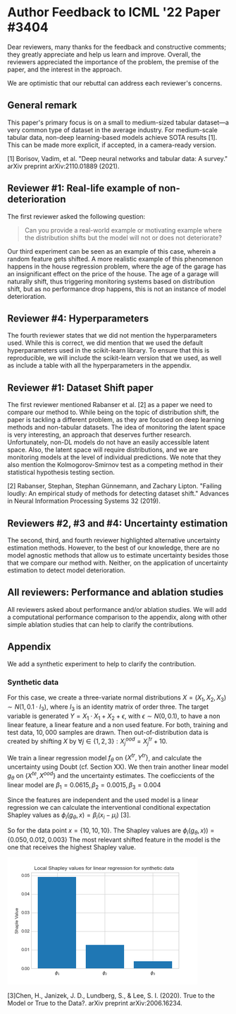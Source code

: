 # Author Feedback to ICML '22 Paper #3404

Dear reviewers, many thanks for the feedback and constructive comments; they
greatly appreciate and help us learn and improve. Overall, the reviewers
appreciated the importance of the problem, the premise of the paper, and
the interest in the approach.

We are optimistic that our rebuttal can address each reviewer's concerns.

## General remark
This paper's primary focus is on a small to medium-sized tabular dataset—a
very common type of dataset in the average industry. For medium-scale tabular
data, non-deep learning-based models achieve SOTA results [1]. This can be made
more explicit, if accepted, in a camera-ready version.

[1] Borisov, Vadim, et al. "Deep neural networks and tabular data: A survey."
    arXiv preprint arXiv:2110.01889 (2021).


## Reviewer #1: Real-life example of non-deterioration
The first reviewer asked the following question:

> Can you provide a real-world example or motivating example where the
> distribution shifts but the model will not or does not deteriorate?

Our third experiment can be seen as an example of this case, wherein a random
feature gets shifted. A more realistic example of this phenomenon happens in
the house regression problem, where the age of the garage has an insignificant
effect on the price of the house. The age of a garage will naturally shift,
thus triggering monitoring systems based on distribution shift, but as no
performance drop happens, this is not an instance of model deterioration.

## Reviewer #4: Hyperparameters
The fourth reviewer states that we did not mention the hyperparameters used.
While this is correct, we did mention that we used the default hyperparameters
used in the scikit-learn library. To ensure that this is reproducible, we will
include the scikit-learn version that we used, as well as include a table with
all the hyperparameters in the appendix.


## Reviewer #1: Dataset Shift paper
The first reviewer mentioned Rabanser et al. [2] as a paper we need to compare
our method to. While being on the topic of distribution shift, the paper is
tackling a different problem, as they are focused on deep learning methods and
non-tabular datasets. The idea of monitoring the latent space is very
interesting, an approach that deserves further research. Unfortunately, non-DL
models do not have an easily accessible latent space. Also, the latent space
will require distributions, and we are monitoring models at the level of
individual predictions. We note that they also mention the Kolmogorov-Smirnov
test as a competing method in their statistical hypothesis testing section.


[2] Rabanser, Stephan, Stephan Günnemann, and Zachary Lipton. "Failing loudly:
    An empirical study of methods for detecting dataset shift." Advances in
    Neural Information Processing Systems 32 (2019).


## Reviewers #2, #3 and #4: Uncertainty estimation
The second, third, and fourth reviewer highlighted alternative uncertainty
estimation methods. However, to the best of our knowledge, there are no model
agnostic methods that allow us to estimate uncertainty besides those that we
compare our method with. Neither, on the application of uncertainty estimation to detect model deterioration.


## All reviewers: Performance and ablation studies
All reviewers asked about performance and/or ablation studies. We will add a
computational performance comparison to the appendix, along with other simple
ablation studies that can help to clarify the contributions.

## Appendix
We add a synthetic experiment to help to clarify the contribution.
### Synthetic data

For this case, we create a three-variate normal distributions $X = (X_1,X_2,X_3) \sim N(1,0.1\cdot I_3)$, where $I_3$ is an identity matrix of order three. The target variable is generated  $Y=X_1\cdot X_1 +  X_2 +   \epsilon$, with $\epsilon \sim N(0,0.1)$, to have a non linear feature, a linear feature and a non used feature. For both, training and test data, $10,000$ samples are drawn. Then out-of-distribution data is created by shifting $X$ by $\forall j \in \{1,2,3\}: X^{ood}_j = X^{tr}_j + 10$. 

We train a linear regression model $f_\theta$ on $\{X^{tr},Y^{tr}\}$, and calculate the uncertainty using Doubt (cf. Section XX). We then train another linear model $g_\theta$  on $\{X^{te},X^{ood}\}$ and the uncertainty estimates. The coeficcients of the linear model are $\beta_1= 0.0615,  \beta_2=0.0015 ,\beta_3= 0.004$


 Since the features are independent and the used model is a linear regression we can calculate the interventional conditional expectation Shapley
values as $\phi_i(g_\theta, x) = \beta_i(x_i-\mu_i)$ [3]. 

So for the data point $x=\{10,10,10\}$. The Shapley values are $\phi_i(g_\theta, x)) = \{0.050,0.012,0.003\}$  The most relevant shifted feature in the model is the one that receives the highest Shapley value.

![](experiments/results/analytical.png)



 [3]Chen, H., Janizek, J. D., Lundberg, S., & Lee, S. I. (2020). True to the Model or True to the Data?. arXiv preprint arXiv:2006.16234.


